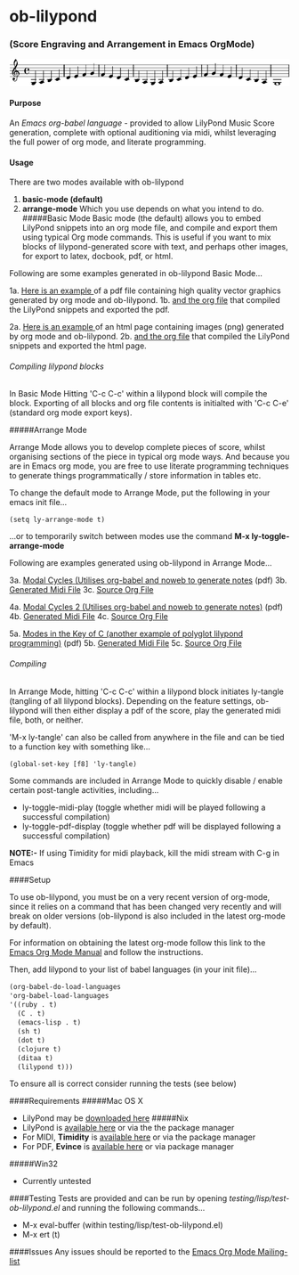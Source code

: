 # ob-lilypond 
### (Score Engraving and Arrangement in Emacs OrgMode)
![mixolydian-mode](https://github.com/mjago/ob-lilypond/raw/master/examples/basic-mode/html-example/mixolydian.png)

#### Purpose
An _Emacs org-babel language_ - provided to allow LilyPond Music Score generation, complete 
with optional auditioning via midi, whilst leveraging the full power of org mode, and literate programming.

#### Usage
There are two modes available with ob-lilypond
 1. **basic-mode (default)**
 2. **arrange-mode**
Which you use depends on what you intend to do.
#####Basic Mode
Basic mode (the default) allows you to embed LilyPond snippets into an org mode file, and 
compile and export them using typical Org mode commands. This is useful if you want to mix 
blocks of lilypond-generated score with text, and perhaps other images, for export to latex, 
docbook, pdf, or html.

Following are some examples generated in ob-lilypond Basic Mode...

 1a. [Here is an example ](https://github.com/mjago/ob-lilypond/blob/master/examples/basic-mode/pdf-example/pdf-example.pdf?raw=true) of a pdf file containing high quality vector graphics generated by org mode and ob-lilypond.
 1b. [and the org file](https://github.com/mjago/ob-lilypond/blob/master/examples/basic-mode/pdf-example/pdf-example.org) that compiled the LilyPond snippets and exported the pdf.

 2a. [Here is an example ](https://github.com/mjago/ob-lilypond/raw/master/examples/basic-mode/html-example/html-example.html) of an html page containing images (png) generated by org mode and ob-lilypond.
 2b. [and the org file](https://github.com/mjago/ob-lilypond/blob/master/examples/basic-mode/html-example/html-example.org) that compiled the LilyPond snippets and exported the html page.

###### Compiling lilypond blocks
In Basic Mode Hitting 'C-c C-c' within a lilypond block will compile the block. Exporting of all blocks and org file contents is initialted with 'C-c C-e' (standard org mode export keys). 

#####Arrange Mode

Arrange Mode allows you to develop complete pieces of score, whilst organising sections of the piece
in typical org mode ways. And because you are in Emacs org mode, you are free to use literate
programming techniques to generate things programmatically / store information in tables etc.

To change the default mode to Arrange Mode, put the following in your emacs init file...

    (setq ly-arrange-mode t)

...or to temporarily switch between modes use the command **M-x ly-toggle-arrange-mode**

Following are examples generated using ob-lilypond in Arrange Mode...

 3a. [Modal Cycles (Utilises org-babel and noweb to generate notes](https://github.com/mjago/ob-lilypond/blob/master/song/Modal-Cycle/modal-cycle.pdf?raw=true) (pdf)
 3b. [Generated Midi File](https://github.com/mjago/ob-lilypond/blob/master/song/Modal-Cycle/modal-cycle.midi?raw=true)
 3c. [Source Org File](https://github.com/mjago/ob-lilypond/blob/master/examples/arrange-mode/Modal-Cycle/modal-cycle.org)

 4a. [Modal Cycles 2 (Utilises org-babel and noweb to generate notes)](https://github.com/mjago/ob-lilypond/blob/master/song/Modal-Cycle-2/modal-cycle-2.pdf?raw=true) (pdf)
 4b. [Generated Midi File](https://github.com/mjago/ob-lilypond/blob/master/song/Modal-Cycle-2/modal-cycle-2.midi?raw=true)
 4c. [Source Org File](https://github.com/mjago/ob-lilypond/blob/master/examples/arrange-mode/Modal-Cycle-2/modal-cycle-2.org)

 5a. [Modes in the Key of C (another example of polyglot lilypond programming)](https://github.com/mjago/ob-lilypond/blob/master/song/Modes-in-Key-of-C/modes-in-key-of-c.pdf?raw=true) (pdf)
 5b. [Generated Midi File](https://github.com/mjago/ob-lilypond/blob/master/song/Modes-in-Key-of-C/modes-in-key-of-c.midi?raw=true)
 5c. [Source Org File](https://github.com/mjago/ob-lilypond/blob/master/examples/arrange-mode/Modes-in-Key-of-C/modes-in-key-of-c.org)

###### Compiling
In Arrange Mode, hitting 'C-c C-c' within a lilypond block initiates ly-tangle (tangling of all
lilypond blocks). Depending on the feature settings, ob-lilypond will then either display a pdf of the score, play the generated midi file, both, or neither. 

'M-x ly-tangle' can also be called from anywhere in the file
and can be tied to a function key with something like...

    (global-set-key [f8] 'ly-tangle)

Some commands are included in Arrange Mode to quickly disable / enable certain post-tangle
activities, including...

 - ly-toggle-midi-play (toggle whether midi will be played following a successful compilation)
 - ly-toggle-pdf-display (toggle whether pdf will be displayed following a successful compilation)

**NOTE:-** If using Timidity for midi playback, kill the midi stream with C-g in Emacs

####Setup

To use ob-lilypond, you must be on a very recent version of org-mode,
since it relies on a command that has been changed very recently and will break on older versions (ob-lilypond is also included in the latest org-mode by default).

For information on obtaining the latest org-mode follow this link
to the [Emacs Org Mode Manual](http://orgmode.org/manual/Installation.html) and follow the instructions.

Then, add lilypond to your list of babel languages (in your init file)...

    (org-babel-do-load-languages
    'org-babel-load-languages
    '((ruby . t)
      (C . t)
      (emacs-lisp . t)
      (sh t)
      (dot t)
      (clojure t)
      (ditaa t)
      (lilypond t)))

To ensure all is correct consider running the tests (see below)

####Requirements
#####Mac OS X
 - LilyPond may be [downloaded here](http://lilypond.org/)
#####Nix
  - LilyPond is [available here](http://lilypond.org/) or via the the package manager
  - For MIDI, **Timidity** is [available here](http://timidity.sourceforge.net/) or via the package manager
  - For PDF, **Evince** is [available here](http://live.gnome.org/Evince/Downloads) or via package manager

#####Win32
 - Currently untested

####Testing
Tests are provided and can be run by opening _testing/lisp/test-ob-lilypond.el_ and running the following commands...

  - M-x eval-buffer (within testing/lisp/test-ob-lilypond.el)
  - M-x ert (t) 

####Issues
Any issues should be reported to the [Emacs Org Mode Mailing-list](http://orgmode.org)

